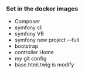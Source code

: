 
### Set in the docker images 

- Composer
- symfony cli
- symfony V6
- symfony new project --full
- bootstrap
- controller Home
- my git config 
- base.html.twig is modify